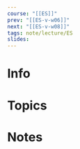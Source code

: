 ```yaml
---
course: "[[ES]]"
prev: "[[ES-v-w06]]"
next: "[[ES-v-w08]]"
tags: note/lecture/ES
slides:
---
```



# Info


# Topics


# Notes